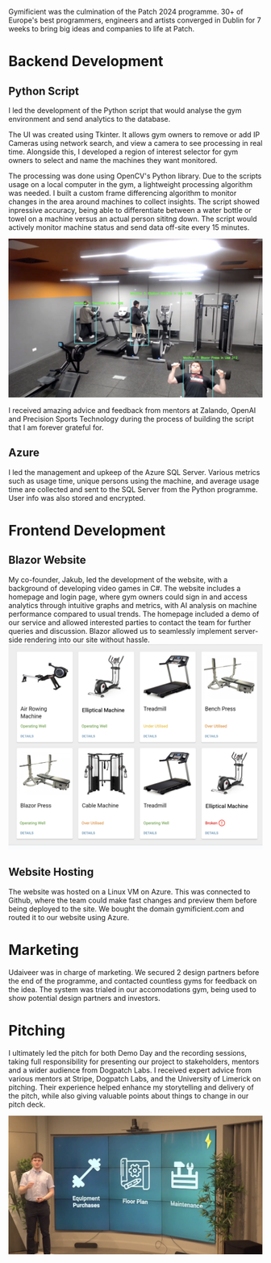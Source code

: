 Gymificient was the culmination of the Patch 2024 programme. 30+ of Europe's best programmers, engineers and artists converged in Dublin for 7 weeks to bring big ideas and companies to life at Patch.

# Backend Development

## Python Script

I led the development of the Python script that would analyse the gym environment and send analytics to the database. 

The UI was created using Tkinter. It allows gym owners to remove or add IP Cameras using network search, and view a camera to see processing in real time. Alongside this, I developed a region of interest selector for gym owners to select and name the machines they want monitored. 

The processing was done using OpenCV's Python library. Due to the scripts usage on a local computer in the gym, a lightweight processing algorithm was needed. I built a custom frame differencing algorithm to monitor changes in the area around machines to collect insights. The script showed inpressive accuracy, being able to differentiate between a water bottle or towel on a machine versus an actual person sititng down. The script would actively monitor machine status and send data off-site every 15 minutes.

![Gym Demo](/public/assets/gymdemo.png)

I received amazing advice and feedback from mentors at Zalando, OpenAI and Precision Sports Technology during the process of building the script that I am forever grateful for.

## Azure

I led the management and upkeep of the Azure SQL Server. Various metrics such as usage time, unique persons using the machine, and average usage time are collected and sent to the SQL Server from the Python programme. User info was also stored and encrypted.

# Frontend Development

## Blazor Website

My co-founder, Jakub, led the development of the website, with a background of developing video games in C#. The website includes a homepage and login page, where gym owners could sign in and access analytics through intuitive graphs and metrics, with AI analysis on machine performance compared to usual trends. The homepage included a demo of our service and allowed interested parties to contact the team for further queries and discussion. Blazor allowed us to seamlessly implement server-side rendering into our site without hassle. 
![Gym Overview Website Page](/public/assets/gymwebsiteoverview.png)

## Website Hosting

The website was hosted on a Linux VM on Azure. This was connected to Github, where the team could make fast changes and preview them before being deployed to the site. We bought the domain gymificient.com and routed it to our website using Azure. 

# Marketing

Udaiveer was in charge of marketing. We secured 2 design partners before the end of the programme, and contacted countless gyms for feedback on the idea. The system was trialed in our accomodations gym, being used to show potential design partners and investors.

# Pitching

I ultimately led the pitch for both Demo Day and the recording sessions, taking full responsibility for presenting our project to stakeholders, mentors and a wider audience from Dogpatch Labs. I received expert advice from various mentors at Stripe, Dogpatch Labs, and the University of Limerick on pitching. Their experience helped enhance my storytelling and delivery of the pitch, while also giving valuable points about things to change in our pitch deck.

![Gymificient Recorded Pitch](/public/assets/gympitchnathan.png)






